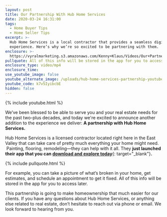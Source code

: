 ```yaml
---
layout: post
title: Our Partnership With Hub Home Services
date: 2020-03-24 16:31:00
tags:
  - Home Buyer Tips
  - Home Seller Tips
excerpt: >-
  Hub Home Services is a local contractor that provides a seamless digital
  experience. Here’s why we’re so excited to be partnering with them.
enclosure: >-
  https://vyralmarketing.s3.amazonaws.com/Kenny+Klaus/Videos/Our+Partnership+With+Hub+Home+Services.mp4
pullquote: All of this info will be stored in the app for you to access later.
enclosure_type: video/mp4
enclosure_time:
use_youtube_image: false
youtube_alternate_image: /uploads/hub-home-services-partnership-youtube.jpg
youtube_code: k7v5IyibcbE
hidden: false
---
```


{% include youtube.html %}

We’ve been blessed to be able to serve you and your real estate needs for the past two-plus decades, and today we're excited to announce another addition to the experience we deliver: **A partnership with Hub Home Services.**

Hub Home Services is a licensed contractor located right here in the East Valley that can take care of pretty much everything your home might need. &nbsp;Painting, flooring, remodeling—they can help with it all. They&nbsp;**just launched their app that you can&nbsp;**[**download and explore today**](https://play.google.com/store/apps/details?id=com.servicespot.hhsaz&amp;hl=en_US){: target="_blank"}**.**

{% include pullquote.html %}

For example, you can take a picture of what’s broken in your home, get estimates, and schedule an appointment to get it fixed. All of this info will be stored in the app for you to access later.

This partnership is going to make homeownership that much easier for our clients. If you have any questions about Hub Home Services, or anything else related to real estate, don’t hesitate to reach out via phone or email. We look forward to hearing from you.